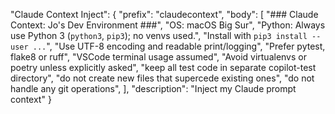 "Claude Context Inject": {
  "prefix": "claudecontext",
  "body": [
    "### Claude Context: Jo's Dev Environment ###",
    "OS: macOS Big Sur",
    "Python: Always use Python 3 (`python3`, `pip3`); no venvs used.",
    "Install with `pip3 install --user ...`",
    "Use UTF-8 encoding and readable print/logging",
    "Prefer pytest, flake8 or ruff",
    "VSCode terminal usage assumed",
    "Avoid virtualenvs or poetry unless explicitly asked",
    "keep all test code in separate copilot-test directory",
    "do not create new files that supercede existing ones",
    "do not handle any git operations",
  ],
  "description": "Inject my Claude prompt context"
}
